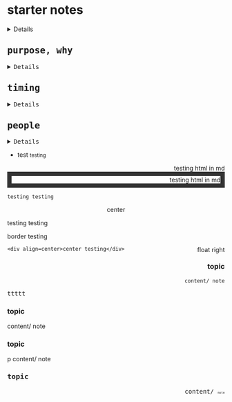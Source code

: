 <h1>starter notes</h1>
<details>
    what is this?
</details>

<div>
 <kbd align=left>
  <h2>purpose, why</h2>
   <details>
      wah
   </detail>
   
   notes...
   
 </kbd>
</div>

<div align=right>
 <kbd align=left>
  <h2>timing</h2>
   <details>
      ymse
   </detail>
   
   notes...
   
 </kbd>
</div>

<div align=center>
 <kbd align=left>
  <h2>people</h2>
   <details>
      various
   </detail>
   
   notes...
   
 </kbd>
</div>



* test <small>testing</small>

<div style="font: green; border: 10px" color="red" border="10" align=right>testing html in md</div>

<div style="font: green; border: 10px solid #333;" color="red" border="10" align=right>testing html in md</div>

    testing testing

<div align=center border=1>center</div>

testing testing

<div class="border">
    border testing
</div>

<p style="float:right">float right</p>

    <div align=center>center testing</div>

<div align=right>
<h3>topic</h3>
    
    content/ note

</div>

<kbd>ttttt</kbd>

<div float=right>
<h3>topic</h3>
content/ note
</div>

<p float=right>
<h3>topic</h3>
p content/ note
</p>


<div align=right>
<kbd align=left>
<h3>topic</h3>
content/ 
    <span style="font-size: 50%">note</span>
</kbd>
</div>
